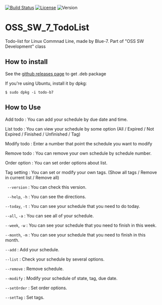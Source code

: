 [![Build Status](https://travis-ci.com/dudu0166/OSS_SW_7_TodoList.svg?branch=master)](https://travis-ci.com/dudu0166/OSS_SW_7_TodoList) [![License](https://img.shields.io/badge/License-Apache--2.0-brightgreen.svg)](https://github.com/dudu0166/OSS_SW_7_TodoList/blob/master/LICENSE) ![Version](https://img.shields.io/badge/todo--b7-0.7.2-blue.svg)

# OSS_SW_7_TodoList

Todo-list for Linux Commnad Line, made by Blue-7. Part of "OSS SW Development" class

## How to install

See the [github releases page](https://github.com/promisemee/OSS_SW_7_TodoList/releases/tag/v1.0.0) to get .deb package

If you're using Ubuntu, install it by dpkg:
```
$ sudo dpkg -i todo-b7
```

## How to Use

Add todo : You can add your schedule by due date and time.
  
List todo : You can view your schedule by some option (All / Expired / Not Expired / Finished / Unfinished / Tag)
  
Modify todo : Enter a number that point the schedule you want to modify
  
Remove todo : You can remove your own schedule by schedule number. 
  
Order option : You can set order options about list. 
  
Tag setting : You can set or modify your own tags. (Show all tags / Remove in current list / Remove all)


` --version` : You can check this version.
 
` --help`, `-h` : You can see the directions.
 
`--today`, `-t` : You can see your schedule that you need to do today.
 
`--all`, `-a` : You can see all of your schedule.
 
`--week`, `-w` : You can see your schedule that you need to finish in this week.
 
`--month`, `-m` : You can see your schedule that you need to finish in this month.
 
`--add` : Add your schedule.
 
`--list` : Check your schedule by several options.
 
`--remove` : Remove schedule.
 
`--modify` : Modify your schedule of state, tag, due date.
 
`--setOrder` : Set order options. 
 
`--setTag` : Set tags.
 


